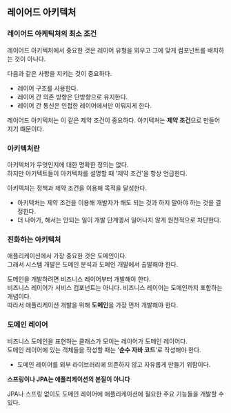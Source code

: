 ## 레이어드 아키텍처

### 레이어드 아케틱처의 최소 조건
레이어드 아키텍처에서 중요한 것은 레이어 유형을 외우고 그에 맞게 컴포넌트를 배치하는 것이 아니다.  

다음과 같은 사항을 지키는 것이 중요하다.
- 레이어 구조를 사용한다.
- 레이어 간 의존 방향은 단방향으로 유지한다.
- 레이어 간 통신은 인접한 레이어에서만 이뤄지게 한다.

레이어드 아키텍처는 이 같은 제약 조건이 중요하다. 
아키텍처는 **제약 조건**으로 만들어지기 떄문이다.

### 아키텍처란
아키텍처가 무엇인지에 대한 명확한 정의는 없다.  
하지만 아키텍트들이 아키텍처를 설명할 때 '제약 조건'을 항상 언급한다.

아키텍처는 정책과 제약 조건을 이용해 목적을 달성한다.
- 아키텍처는 제약 조건을 이용해 개발자가 해도 되는 것과 하지 말아야 하는 것을 결정한다.
- 더 나아가, 해서는 안되는 일이 개발 단계엥서 일어나지 않게 원천적으로 차단한다.

### 진화하는 아키텍처
애플리케이션에서 가장 중요한 것은 도메인이다.  
그래서 시스템 개발은 도메인 분석과 도메인 개발에서 출발해야 한다.

도메인을 개발하려면 비즈니스 레이어부터 개발해야 한다.  
비즈니스 레이어가 서비스 컴포넌트는 아니다. 비즈니스 레이어는 도메인까지 포함하는 개념이다.  
따라서 애플리케이션 개발을 위해 **도메인**을 가장 먼저 개발해야 한다.

### 도메인 레이어
비즈니스 도메인을 표현하는 클래스가 모이는 레이어가 도메인 레이어다.  
도메인 레이어에 있는 객체들을 작성할 때는 '**순수 자바 코드**'로 작성해야 한다.  
- 도메인 레이어를 외부 라이브러리에 의존하지 않고 자유롭게 만들기 위함이다.

**스프링이나 JPA는 애플리케이션의 본질이 아니다**

JPA나 스프링 없이도 도메인 레이어에 애플리케이션에 필요한 주요 기능들을 개발할 수 있다.
